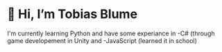 # 👋 Hi, I’m Tobias Blume

I'm currently learning Python and have some experiance in
-C# (through game developement in Unity
and
-JavaScript (learned it in school)

<!---
TobiasBlm/TobiasBlm is a ✨ special ✨ repository because its `README.md` (this file) appears on your GitHub profile.
You can click the Preview link to take a look at your changes.
--->
